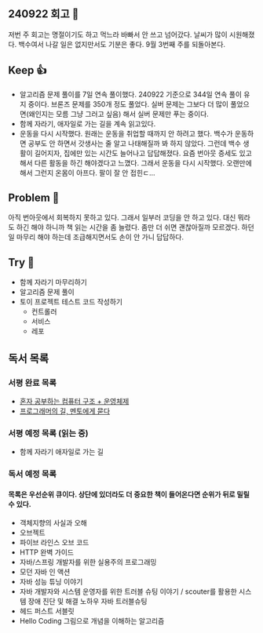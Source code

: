 ## 240922 회고 💬
저번 주 회고는 명절이기도 하고 먹느라 바빠서 안 쓰고 넘어갔다. 날씨가 많이 시원해졌다. 백수여서 나갈 일은 없지만서도 기분은 좋다. 9월 3번째 주를 되돌아본다.

## Keep 👍
- 알고리즘 문제 풀이를 7일 연속 풀이했다. 240922 기준으로 344일 연속 풀이 유지 중이다. 브론즈 문제를 350개 정도 풀었다. 실버 문제는 그보다 더 많이 풀었으면(왜인지는 모름 그냥 그러고 싶음) 해서 실버 문제만 푸는 중이다.
- 함께 자라기, 애자일로 가는 길을 계속 읽고있다.
- 운동을 다시 시작했다. 원래는 운동을 취업할 때까지 안 하려고 했다. 백수가 운동하면 공부도 안 하면서 갓생사는 줄 알고 나태해질까 봐 하지 않았다. 그런데 백수 생활이 길어지자, 집에만 있는 시간도 늘어나고 답답해졌다. 요즘 번아웃 증세도 있고 해서 다른 활동을 하긴 해야겠다고 느꼈다. 그래서 운동을 다시 시작했다. 오랜만에 해서 그런지 온몸이 아프다. 팔이 잘 안 접힌ㄷ...

## Problem 🤢
아직 번아웃에서 회복하지 못하고 있다. 그래서 일부러 코딩을 안 하고 있다. 대신 뭐라도 하긴 해야 하니까 책 읽는 시간을 좀 늘렸다. 좀만 더 쉬면 괜찮아질까 모르겠다. 하던 일 마무리 해야 하는데 조급해지면서도 손이 안 가니 답답하다.

## Try 🧚
- 함께 자라기 마무리하기
- 알고리즘 문제 풀이 
- 토이 프로젝트 테스트 코드 작성하기
	- 컨트롤러
	- 서비스
	- 레포

## 독서 목록

### 서평 완료 목록
- [혼자 공부하는 컴퓨터 구조 + 운영체제](https://velog.io/@regular_jk_kim/혼자-공부하는-컴퓨터-구조-운영체제-를-읽고)
- [프로그래머의 길, 멘토에게 묻다](https://velog.io/@regular_jk_kim/프로그래머의-길-멘토에게-묻다-를-읽고-24jpq345)

###  서평 예정 목록 (읽는 중) 
- 함께 자라기 애자일로 가는 길

### 독서 예정 목록
#### 목록은 우선순위 큐이다. 상단에 있더라도 더 중요한 책이 들어온다면 순위가 뒤로 밀릴 수 있다.
- 객체지향의 사실과 오해
- 오브젝트
- 파이브 라인스 오브 코드
- HTTP 완벽 가이드
- 자바/스프링 개발자를 위한 실용주의 프로그래밍
- 모던 자바 인 액션
- 자바 성능 튜닝 이야기 
- 자바 개발자와 시스템 운영자를 위한 트러블 슈팅 이야기 / scouter를 활용한 시스템 장애 진단 및 해결 노하우 자바 트러블슈팅
- 헤드 퍼스트 서블릿
- Hello Coding 그림으로 개념을 이해하는 알고리즘


